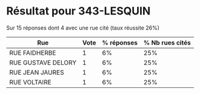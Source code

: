 # Résultat pour 343-LESQUIN

Sur 15 réponses dont 4 avec une rue cité (taux réussite 26%)

| Rue | Vote | % réponses | % Nb rues cités|
|-----|------|------------|----------------|
| RUE FAIDHERBE | 1 | 6% | 25%|
| RUE GUSTAVE DELORY | 1 | 6% | 25%|
| RUE JEAN JAURES | 1 | 6% | 25%|
| RUE VOLTAIRE | 1 | 6% | 25%|
